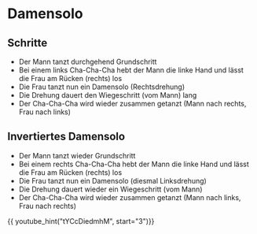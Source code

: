 
# Damensolo

## Schritte

- Der Mann tanzt durchgehend Grundschritt
- Bei einem links Cha-Cha-Cha hebt der Mann die linke Hand und lässt die Frau am Rücken (rechts) los
- Die Frau tanzt nun ein Damensolo (Rechtsdrehung)
- Die Drehung dauert den Wiegeschritt (vom Mann) lang
- Der Cha-Cha-Cha wird wieder zusammen getanzt (Mann nach rechts, Frau nach links)

## Invertiertes Damensolo

- Der Mann tanzt wieder Grundschritt
- Bei einem rechts Cha-Cha-Cha hebt der Mann die linke Hand und lässt die Frau am Rücken (rechts) los
- Die Frau tanzt nun ein Damensolo (diesmal Linksdrehung)
- Die Drehung dauert wieder ein Wiegeschritt (vom Mann)
- Der Cha-Cha-Cha wird wieder zusammen getanzt (Mann nach links, Frau nach rechts)

{{ youtube_hint("tYCcDiedmhM", start="3")}}
